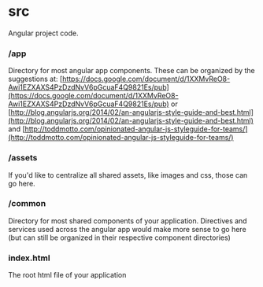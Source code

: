 src
======
Angular project code.

### /app
Directory for most angular app components.  These can be organized by the suggestions at: [https://docs.google.com/document/d/1XXMvReO8-Awi1EZXAXS4PzDzdNvV6pGcuaF4Q9821Es/pub](https://docs.google.com/document/d/1XXMvReO8-Awi1EZXAXS4PzDzdNvV6pGcuaF4Q9821Es/pub) or [http://blog.angularjs.org/2014/02/an-angularjs-style-guide-and-best.html](http://blog.angularjs.org/2014/02/an-angularjs-style-guide-and-best.html) and [http://toddmotto.com/opinionated-angular-js-styleguide-for-teams/](http://toddmotto.com/opinionated-angular-js-styleguide-for-teams/)

### /assets
If you'd like to centralize all shared assets, like images and css, those can go here.

### /common
Directory for most shared components of your application.  Directives and services used across the angular app would make more sense to go here (but can still be organized in their respective component directories)

### index.html
The root html file of your application